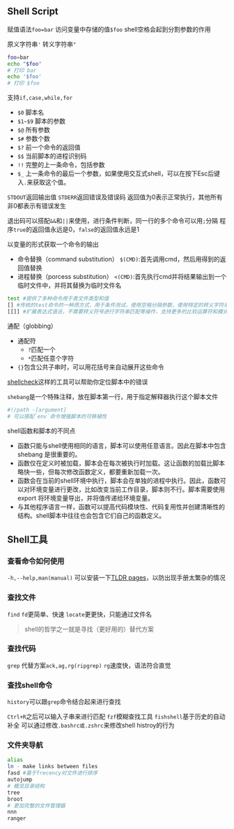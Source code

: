 ## Shell Script

赋值语法`foo=bar`
访问变量中存储的值`$foo`
shell空格会起到分割参数的作用

原义字符串`'`
转义字符串`"`

```bash
foo=bar
echo "$foo"
# 打印 bar
echo '$foo'
# 打印 $foo
```

支持`if,case,while,for`
- `$0` 脚本名
- `$1~$9` 脚本的参数
- `$@` 所有参数
- `$#` 参数个数
- `$?` 前一个命令的返回值
- `$$` 当前脚本的进程识别码
- `!!` 完整的上一条命令，包括参数
- `$_` 上一条命令的最后一个参数，如果使用交互式shell，可以在按下Esc后键入`.`来获取这个值。

`STDOUT`返回输出值
`STDERR`返回错误及错误码
返回值为0表示正常执行，其他所有非0都表示有错误发生

退出码可以搭配`&&`和`||`来使用，进行条件判断，同一行的多个命令可以用`;`分隔
程序`true`的返回值永远是0，`false`的返回值永远是1

以变量的形式获取一个命令的输出
- 命令替换（command substitution）
    `$(CMD)`:首先调用cmd，然后用得到的返回值替换
- 进程替换（porcess substitution）
    `<(CMD)`:首先执行cmd并将结果输出到一个临时文件中，并将其替换为临时文件名
```bash
test #提供了多种命令用于表文件类型和值
[] #传统的test命令的一种昂方式，用于条件测试，使用空格分隔参数，使用特定的转义字符来进行字符串匹配等操作
[[]] #扩展表达式语法，不需要转义符号进行字符串匹配等操作，支持更多的比较运算符和模式匹配功能
```

通配（globbing）
- 通配符
    - `?`匹配一个
    - `*`匹配任意个字符
- `{}`包含公共子串时，可以用花括号来自动展开这些命令

[shellcheck](https://www.shellcheck.net/)这样的工具可以帮助你定位脚本中的错误

`shebang`是一个特殊注释，放在脚本第一行，用于指定解释器执行这个脚本文件
```bash
#!/path -[argument] 
# 可以搭配`env`命令增强脚本的可移植性
```
shell函数和脚本的不同点
- 函数只能与shell使用相同的语言，脚本可以使用任意语言。因此在脚本中包含 shebang 是很重要的。
- 函数仅在定义时被加载，脚本会在每次被执行时加载。这让函数的加载比脚本略快一些，但每次修改函数定义，都要重新加载一次。
- 函数会在当前的shell环境中执行，脚本会在单独的进程中执行。因此，函数可以对环境变量进行更改，比如改变当前工作目录，脚本则不行。脚本需要使用 export 将环境变量导出，并将值传递给环境变量。
- 与其他程序语言一样，函数可以提高代码模块性、代码复用性并创建清晰性的结构。shell脚本中往往也会包含它们自己的函数定义。

## Shell工具
### 查看命令如何使用

`-h,--help,man(manual)`
可以安装一下[TLDR pages](https://tldr.sh/)，以防出现手册太繁杂的情况
### 查找文件
`find`
`fd`更简单、快速
`locate`更更快，只能通过文件名

> shell的哲学之一就是寻找（更好用的）替代方案

### 查找代码
`grep`
代替方案`ack,ag,rg(ripgrep)`
`rg`速度快，语法符合直觉

### 查找shell命令
`history`可以跟`grep`命令结合起来进行查找

`Ctrl+R`之后可以输入子串来进行匹配
`fzf`模糊查找工具
`fishshell`基于历史的自动补全
可以通过修改`.bashrc或.zshrc`来修改shell histroy的行为

### 文件夹导航
```bash
alias
ln - make links between files
fasd #基于frecency对文件进行排序
autojump
# 概览目录结构
tree
broot
# 更加完整的文件管理器
nnn
ranger
```


